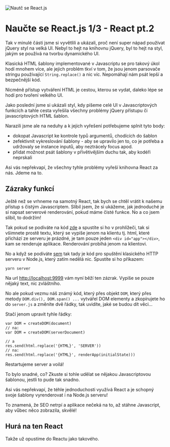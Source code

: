 ![Nautč se React.js](https://image.ibb.co/dnb7tv/react_event_fb_title_v03.png)

# Naučte se React.js 1/3 - React pt.2
Tak v minulé části jsme si vyvětlili a ukázali, proč není super nápad používat jQuery styl na velká UI. Nebyl to hejt na knihovnu jQuery, byl to hejt na styl, jakým se používá na tvorbu dynamického UI.

Klasická HTML šablony implementované v Javascriptu se pro takový úkol hodí mnohem více, ale jejich problém tkví v tom, že jsou jenom parsovače stringu používající `String.replace()` a nic víc. Nepomáhají nám psát lepší a bezpečnější kód.

Nicméně přístup vytváření HTML je cestou, kterou se vydat, daleko lépe se hodí pro tvoření velkého UI.

Jako poslední jsme si ukázali styl, kdy píšeme celé UI v Javascriptových funkcích a tahle cesta vyřešila všechny problémy jQuery přístupu či javascriptových HTML šablon.

Narazili jsme ale na neduhy a k jejich vyřešení potřebujeme splnit tyto body:

- dokopat Javascript ke kontrole typů argumentů, chodících do šablon
- zefektivnit vykreslování šablony - aby se upravilo jen to, co je potřeba a udržovaly se instance inputů, aby neztrácely focus apod.
- přidat možnost psát šablony v přívětivějším duchu tak, aby kodéři neprskali

Asi vás nepřekvapí, že všechny tyhle problémy vyřeší knihovna React za nás. Jdeme na to.
## Zázraky funkcí
Ještě než se vrhneme na samotný React, tak bych se chtěl vrátit k našemu přístup s čistým Javascriptem. Slíbil jsem, že si ukážeme, jak jednoduché je si napsat serverové renderování, pokud máme čisté funkce. No a co jsem slíbil, to dodržím!

Tak pokud se podíváte na kód [zde](../pt.1-jQuery-to-React/javascript/server.html) a spustíte si ho v prohlížeči, tak si všimnete prostě textu, který se vypíše jenom na klientu tj. html, které přichází ze serveru je prázdné, je tam pouze jeden `<div id="app"></div>`, kam se renderuje aplikace. Renderování probíhá jenom na klientovi.

No a když se podíváte [sem](../pt.1-jQuery-to-React/javascript/server.js) tak tady je kód pro spuštění klasického HTTP serveru v Node.js, který zatím nedělá nic. Spustíte si ho příkazem:
```
yarn server
```
Na url [http://localhost:9999](http://localhost:9999) vám nyní běží ten zázrak. Vypíše se pouze nějaký text, nic zvláštního.

No ale pokud vezmu náš známý kód, který přes objekt `DOM`, který přes metody `DOM.div(), DOM.span() ...` vytvářel DOM elementy a zkopírujete ho do `server.js` a změníte dvě řádky, tak uvidíte, jaké se budou dít věci...

Stačí jenom upravit tyhle řádky:
```
var DOM = createDOM(document)
// na:
var DOM = createDOM(serverDocument)

// a
res.send(html.replace('{HTML}', 'SERVER'))
// na:
res.send(html.replace('{HTML}', renderApp(initialState)))
```
Restartujeme server a voilá!

To bylo snadné, co? Zkuste si tohle udělat se nějakou Javascriptovou šablonou, jestli to pude tak snadno.

Asi vás nepřekvapí, že téhle jednoduchosti využívá React a je schopný svoje šablony vyrenderovat i na Node.js serveru!

To znamená, že SEO netrpí a aplikace nečeká na to, až stáhne Javascript, aby vůbec něco zobrazila, skvělé!

## Hurá na ten React
Takže už opustíme do Reactu jako takového.
